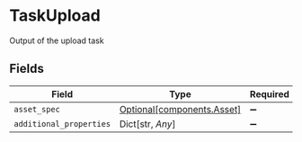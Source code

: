 # TaskUpload

Output of the upload task


## Fields

| Field                                                          | Type                                                           | Required                                                       | Description                                                    |
| -------------------------------------------------------------- | -------------------------------------------------------------- | -------------------------------------------------------------- | -------------------------------------------------------------- |
| `asset_spec`                                                   | [Optional[components.Asset]](../../models/components/asset.md) | :heavy_minus_sign:                                             | N/A                                                            |
| `additional_properties`                                        | Dict[str, *Any*]                                               | :heavy_minus_sign:                                             | N/A                                                            |